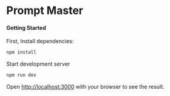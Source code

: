 <!-- @format -->

# Prompt Master

#### Getting Started

First, Install dependencies:

```bash
npm install
```

Start development server

```bash
npm run dev
```

Open [http://localhost:3000](http://localhost:3000) with your browser to see the
result.
